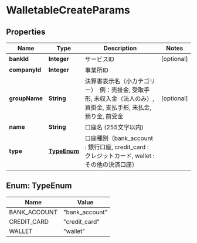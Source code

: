 

# WalletableCreateParams


## Properties

| Name | Type | Description | Notes |
|------------ | ------------- | ------------- | -------------|
|**bankId** | **Integer** | サービスID |  [optional] |
|**companyId** | **Integer** | 事業所ID |  |
|**groupName** | **String** | 決算書表示名（小カテゴリー）　例：売掛金, 受取手形, 未収入金（法人のみ）, 買掛金, 支払手形, 未払金, 預り金, 前受金 |  [optional] |
|**name** | **String** | 口座名 (255文字以内) |  |
|**type** | [**TypeEnum**](#TypeEnum) | 口座種別（bank_account : 銀行口座, credit_card : クレジットカード, wallet : その他の決済口座） |  |



## Enum: TypeEnum

| Name | Value |
|---- | -----|
| BANK_ACCOUNT | &quot;bank_account&quot; |
| CREDIT_CARD | &quot;credit_card&quot; |
| WALLET | &quot;wallet&quot; |



